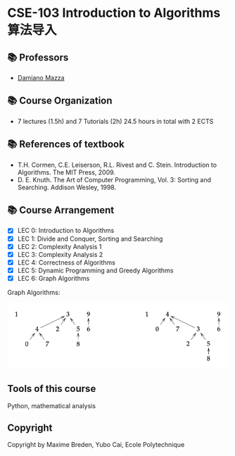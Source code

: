 # CSE-103 Introduction to Algorithms 算法导入

## 📚 Professors
- [Damiano Mazza](https://lipn.univ-paris13.fr/~mazza/)

## 📚 Course Organization
- 7 lectures (1.5h) and 7 Tutorials (2h) 24.5 hours in total with 2 ECTS

## 📚 References of textbook
- T.H. Cormen, C.E. Leiserson, R.L. Rivest and C. Stein. Introduction to Algorithms. The MIT Press, 2009.
- D. E. Knuth. The Art of Computer Programming, Vol. 3: Sorting and Searching. Addison Wesley, 1998.

## 📚 Course Arrangement
- [x] LEC 0: Introduction to Algorithms
- [x] LEC 1: Divide and Conquer, Sorting and Searching
- [x] LEC 2: Complexity Analysis 1
- [x] LEC 3: Complexity Analysis 2
- [x] LEC 4: Correctness of Algorithms
- [x] LEC 5: Dynamic Programming and Greedy Algorithms
- [x] LEC 6: Graph Algorithms

Graph Algorithms:

<img src="img/img1.png" width = "600px" />

## Tools of this course
Python, mathematical analysis

## Copyright
Copyright by Maxime Breden, Yubo Cai, Ecole Polytechnique
